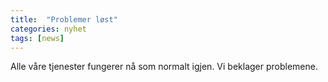 ```yaml
---
title:  "Problemer løst"
categories: nyhet
tags: [news]
---
```


Alle våre tjenester fungerer nå som normalt igjen. Vi beklager problemene.
